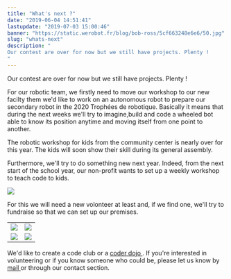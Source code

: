 ```yaml
---
title: "What's next ?"
date: "2019-06-04 14:51:41"
lastupdate: "2019-07-03 15:00:46"
banner: "https://static.werobot.fr/blog/bob-ross/5cf663248e6e6/50.jpg"
slug: "whats-next"
description: " 
Our contest are over for now but we still have projects. Plenty !
"
---
```

Our contest are over for now but we still have projects. Plenty !

For our robotic team, we firstly need to move our workshop to our new facilty them we'd like to work on an autonomous robot to prepare our secondary robot in the 2020 Trophées de robotique.
Basically it means that during the next weeks we'll try to imagine,build and code a wheeled bot able to know its position anytime and moving itself from one point to another.

The robotic workshop for kids from the community center is nearly over for this year. The kids will soon show their skill during its general assembly.

Furthermore, we'll try to do something new next year. Indeed, from the next start of the school year, our non-profit wants to set up a weekly workshop to teach code to kids.

![](https://static.werobot.fr/blog/bob-ross/5cf663d9d4c5c/50.png)

 For this we will need a new volonteer at least and, if we find one, we'll try to fundraise so that we can set up our premises.
 <table>
<tr> 
<td><img src="https://static.werobot.fr/blog/bob-ross/5cf6677bda3e0/50.jpg"></td>
<td><img src="https://static.werobot.fr/blog/bob-ross/5cf6683cac42b/50.jpg"></td>
</tr>
<tr> 
<td><img src="https://static.werobot.fr/blog/bob-ross/5cf6669538a84/50.jpg"></td>
<td><img src="https://static.werobot.fr/blog/bob-ross/5cf6689ddbaf2/50.jpg"></td>
</tr>
</table>
 We'd like to create a code club </a> or a <a href="https://coderdojo.com/"> coder dojo </a>.
 If you're interested in volunteering or if you know someone who could be, please let us know by <a href="mailto:werobot.fr@gmail.com"> mail </a> or through our contact section.
    